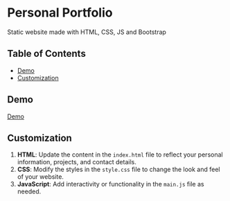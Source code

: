 # Personal Portfolio

Static website made with HTML, CSS, JS and Bootstrap

## Table of Contents

- [Demo](#demo)
- [Customization](#customization)

## Demo
[Demo](https://github.com/yuganksingh2005/Portfolio_RYS.git)

## Customization

1. **HTML**: Update the content in the `index.html` file to reflect your personal information, projects, and contact details.
2. **CSS**: Modify the styles in the `style.css` file to change the look and feel of your website.
3. **JavaScript**: Add interactivity or functionality in the `main.js` file as needed.
